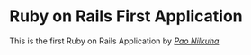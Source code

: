 # Ruby on Rails First Application

This is the first Ruby on Rails Application by [*Pao Nilkuha*](www.linkedin.com/in/tnilkuha)